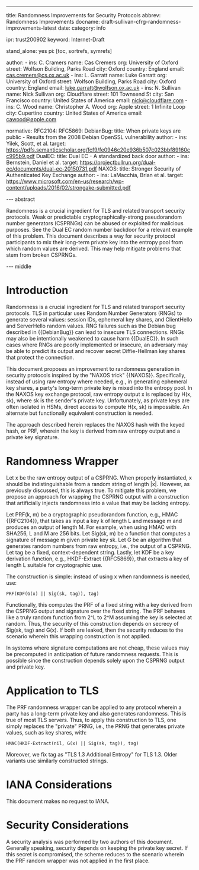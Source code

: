---
title: Randomness Improvements for Security Protocols
abbrev: Randomness Improvements 
docname: draft-sullivan-cfrg-randomness-improvements-latest
date:
category: info

ipr: trust200902
keyword: Internet-Draft

stand_alone: yes
pi: [toc, sortrefs, symrefs]

author:
    -
        ins: C. Cramers
        name: Cas Cremers
        org: University of Oxford
        street: Wolfson Building, Parks Road
        city: Oxford
        country: England
        email: cas.cremers@cs.ox.ac.uk
    -
        ins: L. Garratt
        name: Luke Garratt
        org: University of Oxford
        street: Wolfson Building, Parks Road
        city: Oxford
        country: England
        email: luke.garratt@wolfson.ox.ac.uk
    -
        ins: N. Sullivan
        name: Nick Sullivan
        org: Cloudflare
        street: 101 Townsend St
        city: San Francisco
        country: United States of America
        email: nick@cloudflare.com
    -
        ins: C. Wood
        name: Christopher A. Wood
        org: Apple
        street: 1 Infinite Loop
        city: Cupertino
        country: United States of America
        email: cawood@apple.com

normative:
    RFC2104:
    RFC5869:
    DebianBug:
        title: When private keys are public - Results from the 2008 Debian OpenSSL vulnerability
        author:
            -
                ins: Yilek, Scott, et al.
        target: https://pdfs.semanticscholar.org/fcf9/fe0946c20e936b507c023bbf89160cc995b9.pdf
    DualEC:
        title: Dual EC - A standardized back door
        author:
            -
                ins: Bernstein, Daniel et al.
        target: https://projectbullrun.org/dual-ec/documents/dual-ec-20150731.pdf
    NAXOS:
        title: Stronger Security of Authenticated Key Exchange
        author:
            -
                ins: LaMacchia, Brian et al.
        target: https://www.microsoft.com/en-us/research/wp-content/uploads/2016/02/strongake-submitted.pdf

--- abstract

Randomness is a crucial ingredient for TLS and related transport security protocols.
Weak or predictable cryptographically-strong pseudorandom number generators (CSPRNGs)
can be abused or exploited for malicious purposes. See the Dual EC random number
backdoor for a relevant example of this problem. This document describes a way for
security protocol participants to mix their long-term private key into the entropy pool from 
which random values are derived. This may help mitigate problems that stem from broken CSPRNGs.

--- middle

# Introduction

Randomness is a crucial ingredient for TLS and related transport security protocols.
TLS in particular uses Random Number Generators (RNGs) to generate several values: session IDs,
ephemeral key shares, and ClientHello and ServerHello random values. RNG failures
such as the Debian bug described in {{DebianBug}} can lead to insecure TLS connections.
RNGs may also be intentionally weakened to cause harm {{DualEC}}.
In such cases where RNGs are poorly implemented or insecure, an adversary may be
able to predict its output and recover secret Diffie-Hellman key shares that protect
the connection.

This document proposes an improvement to randomness generation in security protocols
inspired by the "NAXOS trick" {{NAXOS}}. Specifically, instead of using raw entropy
where needed, e.g., in generating ephemeral key shares, a party's long-term private key
is mixed into the entropy pool. In the NAXOS key exchange protocol, raw entropy
output x is replaced by H(x, sk), where sk is the sender's private key.
Unfortunately, as private keys are often isolated in HSMs,
direct access to compute H(x, sk) is impossible. An alternate but functionally
equivalent construction is needed.

The approach described herein replaces the NAXOS hash with the keyed hash, or PRF, 
wherein the key is derived from raw entropy output and a private key signature.

# Randomness Wrapper

Let x be the raw entropy output of a CSPRNG. When properly instantiated, x should be
indistinguishable from a random string of length |x|. However, as previously discussed,
this is always true. To mitigate this problem, we propose an approach for wrapping
the CSPRNG output with a construction that artificially injects randomness into
a value that may be lacking entropy.

Let PRF(k, m) be a cryptographic pseudorandom function, e.g., HMAC {{RFC2104}}, that
takes as input a key k of length L and message m and produces an output of length M. 
For example, when using HMAC with SHA256, L and M are 256 bits.
Let Sig(sk, m) be a function that computes a signature of message m given
private key sk. Let G be an algorithm that generates random numbers from raw entropy, i.e., the
output of a CSPRNG. Let tag be a fixed, context-dependent string. Lastly, let KDF be a key derivation
function, e.g., HKDF-Extract {{RFC5869}}, that extracts a key of length L
suitable for cryptographic use.

The construction is simple: instead of using x when randomness is needed,
use:

~~~
PRF(KDF(G(x) || Sig(sk, tag)), tag)
~~~

Functionally, this computes the PRF of a fixed string with a key derived from
the CSPRNG output and signature over the fixed string. The PRF behaves like
a truly random function from 2^L to 2^M assuming the key is selected at random.
Thus, the security of this construction depends on secrecy of Sig(sk, tag) and
G(x). If both are leaked, then the security reduces to the scenario wherein this
wrapping construction is not applied.

In systems where signature computations are not cheap, these values may be precomputed
in anticipation of future randomness requests. This is possible since the construction
depends solely upon the CSPRNG output and private key. 

# Application to TLS

The PRF randomness wrapper can be applied to any protocol wherein a party has
a long-term private key and also generates randomness. This is true of most
TLS servers. Thus, to apply this construction to TLS, one simply replaces the
"private" PRNG, i.e., the PRNG that generates private values, such as key shares,
with:

~~~
HMAC(HKDF-Extract(nil, G(x) || Sig(sk, tag)), tag)
~~~

Moreover, we fix tag as "TLS 1.3 Additional Entropy" for TLS 1.3. Older variants
use similarly constructed strings.

# IANA Considerations

This document makes no request to IANA.

# Security Considerations

A security analysis was performed by two authors of this document. Generally speaking,
security depends on keeping the private key secret. If this secret is compromised, the
scheme reduces to the scenario wherein the PRF random wrapper was not applied in the first place.

